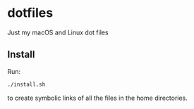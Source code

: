 dotfiles
========

Just my macOS and Linux dot files

## Install

Run:
```bash
./install.sh
```

to create symbolic links of all the files in the home directories.
